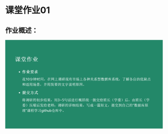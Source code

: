  # 课堂作业01
 
 ## 作业概述：
 
 ![ktzy1 pic](https://github.com/JayKay7812/-/blob/master/课堂作业01/ktzy1.png)
